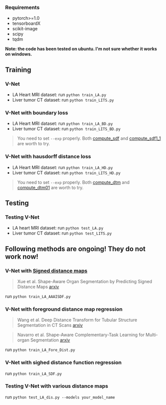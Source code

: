 ### Requirements
- pytorch>=1.0
- tensorboardX
- scikit-image
- scipy
- tqdm

**Note: the code has been tested on ubuntu. I'm not sure whether it works on windows.**


## Training
### V-Net
- LA Heart MRI dataset: run `python train_LA.py`
- Liver tumor CT dataset: run `python train_LITS.py`

### V-Net with boundary loss
- LA Heart MRI dataset: run `python train_LA_BD.py`
- Liver tumor CT dataset: run `python train_LITS_BD.py`

> You need to set `--exp` properly. Both [compute_sdf](https://github.com/JunMa11/SegWithDistMap/blob/ed55b65889a4ba4cf9f7532e63124fe9ba10fcf0/code/train_LA_BD.py#L94) and [compute_sdf1_1](https://github.com/JunMa11/SegWithDistMap/blob/ed55b65889a4ba4cf9f7532e63124fe9ba10fcf0/code/train_LA_BD.py#L63) are worth to try.

### V-Net with hausdorff distance loss
- LA Heart MRI dataset: run `python train_LA_HD.py`
- Liver tumor CT dataset: run `python train_LITS_HD.py`

> You need to set `--exp` properly. Both [compute_dtm](https://github.com/JunMa11/SegWithDistMap/blob/ed55b65889a4ba4cf9f7532e63124fe9ba10fcf0/code/train_LA_HD.py#L86) and [compute_dtm01](https://github.com/JunMa11/SegWithDistMap/blob/ed55b65889a4ba4cf9f7532e63124fe9ba10fcf0/code/train_LA_HD.py#LL63) are worth to try.


## Testing
### Testing V-Net
- LA heart MRI dataset: run `python test_LA.py`
- Liver tumor CT dataset: run `python test_LITS.py`


## Following methods are ongoing! They do not work now!

### V-Net with [Signed distance maps](https://arxiv.org/abs/1912.03849)
> Xue et al. Shape-Aware Organ Segmentation by Predicting Signed Distance Maps [arxiv](https://arxiv.org/abs/1912.03849)

run `python train_LA_AAAISDF.py`

### V-Net with foreground distance map regression
> Wang et al. Deep Distance Transform for Tubular Structure Segmentation in CT Scans [arxiv](https://arxiv.org/abs/1912.03383)

> Navarro et al. Shape-Aware Complementary-Task Learning for Multi-organ Segmentation [arxiv](https://arxiv.org/abs/1908.05099)

run `python train_LA_Fore_Dist.py`

### V-Net with sighed distance function regression
run `python train_LA_SDF.py`


### Testing V-Net with various distance maps
run
`python test_LA_dis.py --models your_model_name`


